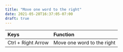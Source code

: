 ```yaml
---
title: "Move one word to the right"
date: 2021-05-28T16:37:05-07:00
draft: true
---
```


| Keys                       | Function                                               |
|:---------------------------|:-------------------------------------------------------| 
| Ctrl + Right Arrow         | Move one word to the right                             |
